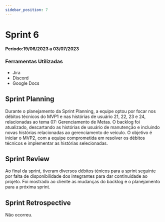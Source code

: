 ```yaml
---
sidebar_position: 7
---
```


# Sprint 6

**Período:19/06/2023 a 03/07/2023**


### Ferramentas Utilizadas
- Jira
- Discord
- Google Docs

## Sprint Planning

Durante o planejamento da Sprint Planning, a equipe optou por focar nos débitos técnicos do MVP1 e nas histórias de usuário 21, 22, 23 e 24, relacionadas ao tema 07: Gerenciamento de Metas. O backlog foi atualizado, descartando as histórias de usuário de manutenção e incluindo novas histórias relacionadas ao gerenciamento de veículo. O objetivo é iniciar o MVP2, com a equipe comprometida em resolver os débitos técnicos e implementar as histórias selecionadas.

## Sprint Review
Ao final da sprint, tiveram diversos débitos ténicos para a sprint seguinte por falta de disponibilidade dos integrantes para dar continuidade ao projeto. Foi mostrado ao cliente as mudanças do backlog e o planejamento para a próxima sprint.

## Sprint Retrospective

Não ocorreu.
